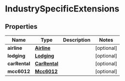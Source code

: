 
# IndustrySpecificExtensions

## Properties
Name | Type | Description | Notes
------------ | ------------- | ------------- | -------------
**airline** | [**Airline**](Airline.md) |  |  [optional]
**lodging** | [**Lodging**](Lodging.md) |  |  [optional]
**carRental** | [**CarRental**](CarRental.md) |  |  [optional]
**mcc6012** | [**Mcc6012**](Mcc6012.md) |  |  [optional]



